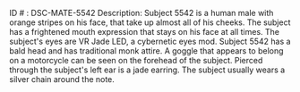 ID # : DSC-MATE-5542
Description: Subject 5542 is a human male with orange stripes on his face, that take up almost all of his cheeks. The subject has a frightened mouth expression that stays on his face at all times. The subject's eyes are VR Jade LED, a cybernetic eyes mod. Subject 5542 has a bald head and has traditional monk attire. A goggle that appears to belong on a motorcycle can be seen on the forehead of the subject. Pierced through the subject's left ear is a jade earring. The subject usually wears a silver chain around the note.